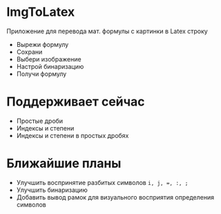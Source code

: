 # ImgToLatex
Приложение для перевода мат. формулы с картинки в Latex строку
- Вырежи формулу
- Сохрани
- Выбери изображение
- Настрой бинаризацию
- Получи формулу

# Поддерживает сейчас
- Простые дроби
- Индексы и степени
- Индексы и степени в простых дробях

# Ближайшие планы
- Улучшить воспринятие разбитых символов `i, j, =, :, ;`
- Улучшить бинаризацию
- Добавить вывод рамок для визуального восприятия определения символов
